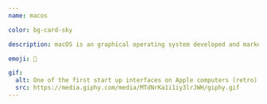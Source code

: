 ```yaml
---
name: macos

color: bg-card-sky

description: macOS is an graphical operating system developed and marketed by Apple Inc.

emoji: 🍎

gif:
  alt: One of the first start up interfaces on Apple computers (retro).
  src: https://media.giphy.com/media/MTdNrKa1i1iy3lrJWH/giphy.gif
---
```

